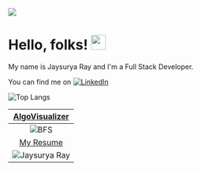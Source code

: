 <img src="https://mir-s3-cdn-cf.behance.net/project_modules/max_1200/79731568097599.5b50bca477735.jpg"/>

# Hello, folks! <img src="https://raw.githubusercontent.com/MartinHeinz/MartinHeinz/master/wave.gif" width="30px">

My name is Jaysurya Ray and I'm a Full Stack Developer.

<!-- Actual text -->

You can find me on [![LinkedIn][1.2]][1]



<!-- Icons -->

[1.2]: https://img.shields.io/badge/-LinkedIn-0e76a8?style=plastic&logo=linkedIn "LinkedIn icon without padding"

<!-- Links to your social media accounts -->

[1]: https://www.linkedin.com/in/Jaysurya85/
![Top Langs](https://github-readme-stats.vercel.app/api/top-langs/?username=Jaysurya85&theme=dark&layout=compact&hide_border=true&bg_color=0,051937,171228,190a1a,12040d,000000)

| [AlgoVisualizer](https://algo-visualiser-d4a06.web.app/)|
|:-------------------------------------:|
|![BFS](https://user-images.githubusercontent.com/49756019/200166668-f8daf422-b191-43d0-a221-414cc07574ca.gif)|
|[My Resume](https://github.com/Jaysurya85/Certificates/blob/master/Jaysurya%20Arya%20Ray.pdf)|
|![Jaysurya Ray](https://user-images.githubusercontent.com/49756019/200167141-c2c5edcf-1d3f-4a0d-8eb8-ba3e36c89438.png)|
<!-- ![Jaysurya's github stats](https://github-readme-stats.vercel.app/api?username=Jaysurya85&show_icons=true&theme=dark&count_private=true&include_all_commits=true&hide_title=true&hide_border=true&bg_color=0,000000,12040d,190a1a,171228,051937&icon_color=ff5b77&text_color=e5e5e5&card_width=98%) -->

<!--
**Jaysurya85/Jaysurya85** is a ✨ _special_ ✨ repository because its `README.md` (this file) appears on your GitHub profile.
Here are some ideas to get you started:
- 🔭 I’m currently working on ...
- 🌱 I’m currently learning ...
- 👯 I’m looking to collaborate on ...
- 🤔 I’m looking for help with ...
- 💬 Ask me about ...
- 📫 How to reach me: ...
- 😄 Pronouns: ...
- ⚡ Fun fact: ...
-->
